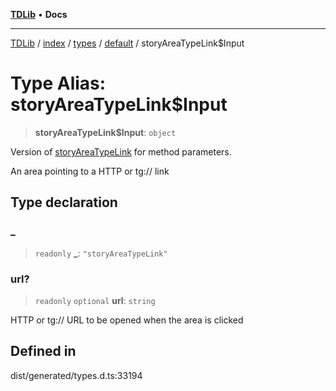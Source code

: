 [**TDLib**](../../../../../../README.md) • **Docs**

***

[TDLib](../../../../../../modules.md) / [index](../../../../../README.md) / [types](../../../README.md) / [default](../README.md) / storyAreaTypeLink$Input

# Type Alias: storyAreaTypeLink$Input

> **storyAreaTypeLink$Input**: `object`

Version of [storyAreaTypeLink](storyAreaTypeLink.md) for method parameters.

An area pointing to a HTTP or tg:// link

## Type declaration

### \_

> `readonly` **\_**: `"storyAreaTypeLink"`

### url?

> `readonly` `optional` **url**: `string`

HTTP or tg:// URL to be opened when the area is clicked

## Defined in

dist/generated/types.d.ts:33194
